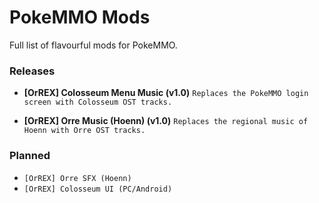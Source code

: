 # PokeMMO Mods
Full list of flavourful mods for PokeMMO.

### Releases
- **[OrREX] Colosseum Menu Music (v1.0)**
`Replaces the PokeMMO login screen with Colosseum OST tracks.`

- **[OrREX] Orre Music (Hoenn) (v1.0)**
`Replaces the regional music of Hoenn with Orre OST tracks.`

### Planned
- `[OrREX] Orre SFX (Hoenn)`
- `[OrREX] Colosseum UI (PC/Android)`
